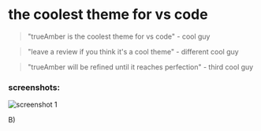 # the coolest theme for vs code

> "trueAmber is the coolest theme for vs code" - cool guy

> "leave a review if you think it's a cool theme" - different cool guy

> "trueAmber will be refined until it reaches perfection" - third cool guy

### screenshots:

![screenshot 1](https://raw.githubusercontent.com/headintheclout/trueAmber/blob/main/trueamber/images/trueAmber1.png)

B)


